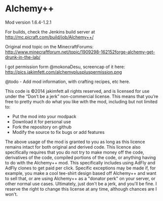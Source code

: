 Alchemy++
==================

Mod version 1.6.4-1.2.1

For builds, check the Jenkins build server at http://mc.picraft.com/build/job/Alchemy++/

Original mod topic on the MinecraftForums: http://www.minecraftforum.net/topic/1909298-162152forge-alchemy-get-drunk-in-the-lab/

I got permission form @mokonaDesu, screencap of it here: http://pics.jakimfett.com/alchemypluspluspermission.png

@todo - Add mod information, with crafting recipes, etc here.

This code is ©2014 jakimfett all rights reserved, and is licensed for use under the “Don’t be a jerk” non-commercial license.
This means that you’re free to pretty much do what you like with the mod, including but not limited to:
* Put the mod into your modpack
* Download it for personal use
* Fork the repository on github
* Modify the source to fix bugs or add features

The above usage of the mod is granted to you as long as this licence remains intact for both original and derived code. 
This licence also specifically requires that you do not try to make money off the code, derivatives of the code, compiled portions of the code, or anything having to do with the Alchemy++ mod. This specifically includes using AdFly and AdFly clones to get paid per click.
Specific exceptions may be made if, for example, you make a cool tee-shirt design based off Alchemy++ and want to sell that, or are using Alchemy++ as a "donator perk" on your server, or other normal use cases.
Ultimately, just don't be a jerk, and you'll be fine. I reserve the right to change this license at any time, although chances are I won't.
